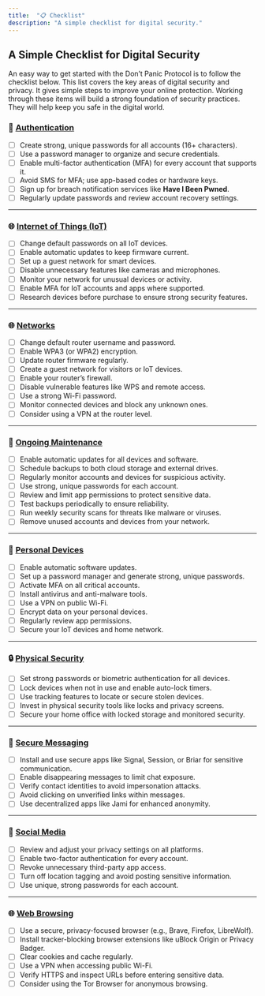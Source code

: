 ```yaml
---
title:  "📋 Checklist"
description: "A simple checklist for digital security."
---
```


## A Simple Checklist for Digital Security

An easy way to get started with the Don’t Panic Protocol is to follow the checklist below. This list covers the key areas of digital security and privacy. It gives simple steps to improve your online protection. Working through these items will build a strong foundation of security practices. They will help keep you safe in the digital world.

### 🔐 [Authentication](https://dontpanicprotocol.org/authentication)

- [ ] Create strong, unique passwords for all accounts (16+ characters).  
- [ ] Use a password manager to organize and secure credentials.  
- [ ] Enable multi-factor authentication (MFA) for every account that supports it.  
- [ ] Avoid SMS for MFA; use app-based codes or hardware keys.  
- [ ] Sign up for breach notification services like **Have I Been Pwned**.  
- [ ] Regularly update passwords and review account recovery settings.

---

### 🌐 [Internet of Things (IoT)](https://dontpanicprotocol.org/iot)

- [ ] Change default passwords on all IoT devices.  
- [ ] Enable automatic updates to keep firmware current.  
- [ ] Set up a guest network for smart devices.  
- [ ] Disable unnecessary features like cameras and microphones.  
- [ ] Monitor your network for unusual devices or activity.  
- [ ] Enable MFA for IoT accounts and apps where supported.  
- [ ] Research devices before purchase to ensure strong security features.

---

### 🌐 [Networks](https://dontpanicprotocol.org/networks)

- [ ] Change default router username and password.  
- [ ] Enable WPA3 (or WPA2) encryption.  
- [ ] Update router firmware regularly.  
- [ ] Create a guest network for visitors or IoT devices.  
- [ ] Enable your router’s firewall.  
- [ ] Disable vulnerable features like WPS and remote access.  
- [ ] Use a strong Wi-Fi password.  
- [ ] Monitor connected devices and block any unknown ones.  
- [ ] Consider using a VPN at the router level.

---

### 🔄 [Ongoing Maintenance](https://dontpanicprotocol.org/ongoing-maintenance)

- [ ] Enable automatic updates for all devices and software.  
- [ ] Schedule backups to both cloud storage and external drives.  
- [ ] Regularly monitor accounts and devices for suspicious activity.  
- [ ] Use strong, unique passwords for each account.  
- [ ] Review and limit app permissions to protect sensitive data.  
- [ ] Test backups periodically to ensure reliability.  
- [ ] Run weekly security scans for threats like malware or viruses.  
- [ ] Remove unused accounts and devices from your network.

---

### 📱 [Personal Devices](https://dontpanicprotocol.org/personal-devices)

- [ ] Enable automatic software updates.  
- [ ] Set up a password manager and generate strong, unique passwords.  
- [ ] Activate MFA on all critical accounts.  
- [ ] Install antivirus and anti-malware tools.  
- [ ] Use a VPN on public Wi-Fi.  
- [ ] Encrypt data on your personal devices.  
- [ ] Regularly review app permissions.  
- [ ] Secure your IoT devices and home network.

---

### 🔒 [Physical Security](https://dontpanicprotocol.org/physical-security)

- [ ] Set strong passwords or biometric authentication for all devices.  
- [ ] Lock devices when not in use and enable auto-lock timers.  
- [ ] Use tracking features to locate or secure stolen devices.  
- [ ] Invest in physical security tools like locks and privacy screens.  
- [ ] Secure your home office with locked storage and monitored security.

---

### 📩 [Secure Messaging](https://dontpanicprotocol.org/secure-messaging)

- [ ] Install and use secure apps like Signal, Session, or Briar for sensitive communication.  
- [ ] Enable disappearing messages to limit chat exposure.  
- [ ] Verify contact identities to avoid impersonation attacks.  
- [ ] Avoid clicking on unverified links within messages.  
- [ ] Use decentralized apps like Jami for enhanced anonymity.

---

### 📣 [Social Media](https://dontpanicprotocol.org/social-media)

- [ ] Review and adjust your privacy settings on all platforms.  
- [ ] Enable two-factor authentication for every account.  
- [ ] Revoke unnecessary third-party app access.  
- [ ] Turn off location tagging and avoid posting sensitive information.  
- [ ] Use unique, strong passwords for each account.

---

### 🌐 [Web Browsing](https://dontpanicprotocol.org/web-browsing)

- [ ] Use a secure, privacy-focused browser (e.g., Brave, Firefox, LibreWolf).  
- [ ] Install tracker-blocking browser extensions like uBlock Origin or Privacy Badger.  
- [ ] Clear cookies and cache regularly.  
- [ ] Use a VPN when accessing public Wi-Fi.  
- [ ] Verify HTTPS and inspect URLs before entering sensitive data.  
- [ ] Consider using the Tor Browser for anonymous browsing.

